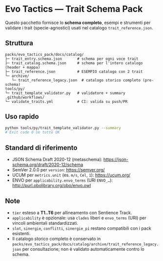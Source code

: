 # Evo Tactics — Trait Schema Pack

Questo pacchetto fornisce lo **schema completo**, esempi e strumenti per validare i trait
(specie-agnostici) usati nel catalogo `trait_reference.json`.

## Struttura
```text
packs/evo_tactics_pack/docs/catalog/
├─ trait_entry.schema.json       # schema per ogni voce trait
├─ trait_catalog.schema.json     # schema per l'intero catalogo (header + mappa)
├─ trait_reference.json          # ESEMPIO catalogo con 2 trait
└─ archive/
   └─ trait_reference_legacy.json  # catalogo storico completo (pre-schema)
tools/py/
└─ trait_template_validator.py   # validatore + summary
.github/workflows/
└─ validate_traits.yml           # CI: valida su push/PR
```

## Uso rapido
```bash
python tools/py/trait_template_validator.py --summary
# Exit code 0 se tutto OK
```

## Standard di riferimento

* JSON Schema Draft 2020-12 (metaschema): <https://json-schema.org/draft/2020-12/schema>
* SemVer 2.0.0 per `version`: <https://semver.org/>
* UCUM per `metrics.unit` (es. `m/s`, `Cel`, `1`): <https://ucum.org/>
* ENVO per `applicability.envo_terms` (URI `ENVO_…`): <http://purl.obolibrary.org/obo/envo.owl>

## Note

* `tier` esteso a **T1..T6** per allineamento con Sentience Track.
* `applicability` è opzionale: usa `clades` liberi e `envo_terms` (URI) per vincoli ambientali standardizzati.
* `slot`, `sinergie`, `conflitti`, `sinergie_pi` restano compatibili con i pack esistenti.
* Il catalogo storico completo è conservato in `packs/evo_tactics_pack/docs/catalog/archive/trait_reference_legacy.json` per consultazione; non è validato automaticamente contro lo schema.
